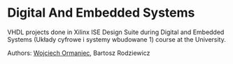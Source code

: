 # Digital And Embedded Systems
VHDL projects done in Xilinx ISE Design Suite during Digital and Embedded Systems (Układy cyfrowe i systemy wbudowane 1) course at the University.

Authors: [Wojciech Ormaniec][Github TheMesoria], Bartosz Rodziewicz

[Github TheMesoria]: https://github.com/TheMesoria
